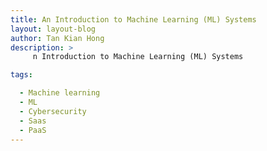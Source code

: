 ```yaml
---
title: An Introduction to Machine Learning (ML) Systems
layout: layout-blog
author: Tan Kian Hong 
description: >
     n Introduction to Machine Learning (ML) Systems

tags:

  - Machine learning
  - ML
  - Cybersecurity
  - Saas
  - PaaS
---
```

